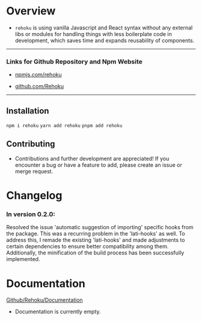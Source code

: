 # Overview

- `rehoku` is using vanilla Javascript and React syntax without any external libs or modules for handling things with less boilerplate code in development, which saves time and expands reusability of components.

---

### Links for Github Repository and Npm Website

- [npmjs.com/rehoku](https://www.npmjs.com/package/rehoku?activeTab=readme)

- [github.com/Rehoku](https://github.com/latids/Rehoku)

---

## Installation

`npm i rehoku`
`yarn add rehoku`
`pnpm add rehoku`

## Contributing

- Contributions and further development are appreciated! If you encounter a bug or have a feature to add, please create an issue or merge request.

# Changelog

### In version 0.2.0:

Resolved the issue 'automatic suggestion of importing' specific hooks from the package. This was a recurring problem in the 'lati-hooks' as well. To address this, I remade the existing 'lati-hooks' and made adjustments to certain dependencies to ensure better compatibility among them. Additionally, the minification of the build process has been successfully implemented.

# Documentation

[Github/Rehoku/Documentation]()

- Documentation is currently empty.

